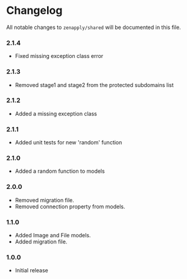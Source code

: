 # Changelog

All notable changes to `zenapply/shared` will be documented in this file.

### 2.1.4
- Fixed missing exception class error

### 2.1.3
- Removed stage1 and stage2 from the protected subdomains list

### 2.1.2
- Added a missing exception class

### 2.1.1
- Added unit tests for new 'random' function

### 2.1.0
- Added a random function to models

### 2.0.0
- Removed migration file.
- Removed connection property from models.

### 1.1.0
- Added Image and File models.
- Added migration file.

### 1.0.0
- Initial release
